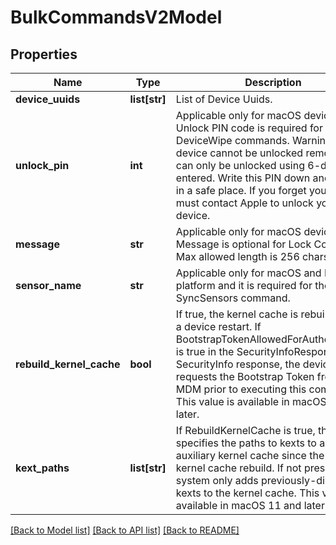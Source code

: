 # BulkCommandsV2Model

## Properties
Name | Type | Description | Notes
------------ | ------------- | ------------- | -------------
**device_uuids** | **list[str]** | List of Device Uuids. | [optional] 
**unlock_pin** | **int** | Applicable only for macOS devices. Unlock PIN code is required for Lock and DeviceWipe commands. Warning - This device cannot be unlocked remotely and can only be unlocked using 6-digit pin entered. Write this PIN down and store it in a safe place. If you forget your PIN you must contact Apple to unlock your device. | [optional] 
**message** | **str** | Applicable only for macOS devices. Message is optional for Lock Command. Max allowed length is 256 chars. | [optional] 
**sensor_name** | **str** | Applicable only for macOS and Linux platform and it is required for the SyncSensors command. | [optional] 
**rebuild_kernel_cache** | **bool** | If true, the kernel cache is rebuilt during a device restart. If BootstrapTokenAllowedForAuthentication is true in the SecurityInfoResponse. SecurityInfo response, the device requests the Bootstrap Token from the MDM prior to executing this command. This value is available in macOS 11 and later. | [optional] 
**kext_paths** | **list[str]** | If RebuildKernelCache is true, this value specifies the paths to kexts to add to the auxiliary kernel cache since the last kernel cache rebuild. If not present, the system only adds previously-discovered kexts to the kernel cache. This value is available in macOS 11 and later. | [optional] 

[[Back to Model list]](../README.md#documentation-for-models) [[Back to API list]](../README.md#documentation-for-api-endpoints) [[Back to README]](../README.md)


